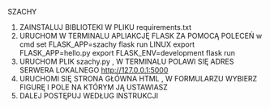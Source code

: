 SZACHY
1. ZAINSTALUJ BIBLIOTEKI W PLIKU requirements.txt
2. URUCHOM W TERMINALU APLIAKCJĘ FLASK ZA POMOCĄ POLECEŃ
    w cmd
    set FLASK_APP=szachy
    flask run
    LINUX 
        export FLASK_APP=hello.py
        export FLASK_ENV=development
        flask run
3. URUCHOM PLIK szachy.py , W TERMINALU POLAWI SIĘ ADRES SERWERA LOKALNEGO
    http://127.0.0.1:5000
4. URUCHOMI SIĘ STRONA GŁÓWNA HTML , W FORMULARZU WYBIERZ FIGURĘ I POLE NA KTÓRYM JĄ USTAWIASZ
5. DALEJ POSTĘPUJ WEDŁUG INSTRUKCJI
